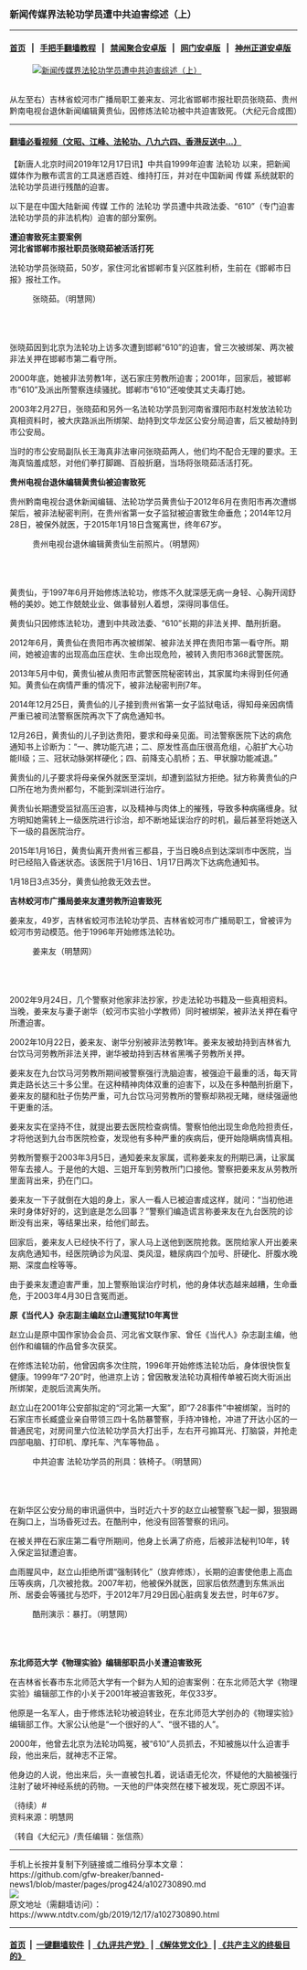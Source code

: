 ### 新闻传媒界法轮功学员遭中共迫害综述（上）
------------------------

#### [首页](https://github.com/gfw-breaker/banned-news1/blob/master/README.md) &nbsp;&nbsp;|&nbsp;&nbsp; [手把手翻墙教程](https://github.com/gfw-breaker/guides/wiki) &nbsp;&nbsp;|&nbsp;&nbsp; [禁闻聚合安卓版](https://github.com/gfw-breaker/bn-android) &nbsp;&nbsp;|&nbsp;&nbsp; [网门安卓版](https://github.com/oGate2/oGate) &nbsp;&nbsp;|&nbsp;&nbsp; [神州正道安卓版](https://github.com/SzzdOgate/update) 



<div><div class="featured_image">
 <a href="https://i.ntdtv.com/assets/uploads/2019/12/2019-12-17_095955.jpg" target="_blank">
  <figure>
   <img alt="新闻传媒界法轮功学员遭中共迫害综述（上）" src="https://i.ntdtv.com/assets/uploads/2019/12/2019-12-17_095955-800x450.jpg"/>
  </figure><br/>
 </a>
 <span class="caption">
  从左至右）吉林省蛟河市广播局职工姜来友、河北省邯郸市报社职员张晓茹、贵州黔南电视台退休新闻编辑黄贵仙，因修炼法轮功被中共迫害致死。（大纪元合成图）
 </span>
</div>
</div><hr/>

#### [翻墙必看视频（文昭、江峰、法轮功、八九六四、香港反送中...）](https://github.com/gfw-breaker/banned-news1/blob/master/pages/link3.md)

<div><div class="post_content" itemprop="articleBody">
 <p>
  【新唐人北京时间2019年12月17日讯】中共自1999年迫害
  <ok href="https://www.ntdtv.com/gb/法轮功.htm">
   法轮功
  </ok>
  以来，把新闻媒体作为散布谎言的工具迷惑百姓、维持打压，并对在中国新闻
  <ok href="https://www.ntdtv.com/gb/传媒.htm">
   传媒
  </ok>
  系统就职的法轮功学员进行残酷的迫害。
 </p>
 <p>
  以下是在中国大陆新闻
  <ok href="https://www.ntdtv.com/gb/传媒.htm">
   传媒
  </ok>
  工作的
  <ok href="https://www.ntdtv.com/gb/法轮功.htm">
   法轮功
  </ok>
  学员遭中共政法委、“610”（专门迫害法轮功学员的非法机构）迫害的部分案例。
 </p>
 <p>
  <strong>
   遭迫害致死主要案例
  </strong>
  <br/>
  <strong>
   河北省邯郸市报社职员张晓茹被活活打死
  </strong>
 </p>
 <p>
  法轮功学员张晓茹，50岁，家住河北省邯郸市复兴区胜利桥，生前在《邯郸市日报》报社工作。
  <br/>
  <figure class="wp-caption alignnone" id="attachment_102730896" style="width: 456px">
   <img alt="" class="size-full wp-image-102730896" src="https://i.ntdtv.com/assets/uploads/2019/12/2019-12-17_094316.jpg">
    <br/><figcaption class="wp-caption-text">
     张晓茹。（明慧网）
    </figcaption><br/>
   </img>
  </figure><br/>
  <br/>
  张晓茹因到北京为法轮功上访多次遭到邯郸“610”的迫害，曾三次被绑架、两次被非法关押在邯郸市第二看守所。
 </p>
 <p>
  2000年底，她被非法劳教1年，送石家庄劳教所迫害；2001年，回家后，被邯郸市“610”及派出所警察连续骚扰。邯郸市“610”还唆使其丈夫毒打她。
 </p>
 <p>
  2003年2月27日，张晓茹和另外一名法轮功学员到河南省濮阳市赵村发放法轮功真相资料时，被大庆路派出所绑架、劫持到文华龙区公安分局迫害，后又被劫持到市公安局。
 </p>
 <p>
  当时的市公安局副队长王海真非法审问张晓茹两人，他们均不配合无理的要求。王海真恼羞成怒，对他们拳打脚踢、百般折磨，当场将张晓茹活活打死。
 </p>
 <p>
  <strong>
   贵州电视台退休编辑黄贵仙被迫害致死
  </strong>
 </p>
 <p>
  贵州黔南电视台退休新闻编辑、法轮功学员黄贵仙于2012年6月在贵阳市再次遭绑架后，被非法秘密判刑，在贵州省第一女子监狱被迫害致生命垂危；2014年12月28日，被保外就医，于2015年1月18日含冤离世，终年67岁。
  <br/>
  <figure class="wp-caption alignnone" id="attachment_102730898" style="width: 359px">
   <img alt="" class="size-full wp-image-102730898" src="https://i.ntdtv.com/assets/uploads/2019/12/2019-12-17_094621.jpg">
    <br/><figcaption class="wp-caption-text">
     贵州电视台退休编辑黄贵仙生前照片。（明慧网）
    </figcaption><br/>
   </img>
  </figure><br/>
  <br/>
  黄贵仙，于1997年6月开始修炼法轮功，修炼不久就深感无病一身轻、心胸开阔舒畅的美妙。她工作兢兢业业、做事替别人着想，深得同事信任。
 </p>
 <p>
  黄贵仙只因修炼法轮功，遭到中共政法委、“610”长期的非法关押、酷刑折磨。
 </p>
 <p>
  2012年6月，黄贵仙在贵阳市再次被绑架、被非法关押在贵阳市第一看守所。期间，她被迫害的出现高血压症状、生命出现危险，被转入贵阳市368武警医院。
 </p>
 <p>
  2013年5月中旬，黄贵仙被从贵阳市武警医院秘密转出，其家属均未得到任何通知。黄贵仙在病情严重的情况下，被非法秘密判刑7年。
 </p>
 <p>
  2014年12月25日，黄贵仙的儿子接到贵州省第一女子监狱电话，得知母亲因病情严重已被司法警察医院再次下了病危通知书。
 </p>
 <p>
  12月26日，黄贵仙的儿子到达贵阳，要求和母亲见面。司法警察医院下达的病危通知书上诊断为：“一、脾功能亢进；二、原发性高血压很高危组，心脏扩大心功能Ⅱ级；三、冠状动脉粥样硬化；四、前降支心肌桥；五、甲状腺功能减退。”
 </p>
 <p>
  黄贵仙的儿子要求将母亲保外就医至深圳，却遭到监狱方拒绝。狱方称黄贵仙的户口所在地为贵州都匀，不能到深圳进行治疗。
 </p>
 <p>
  黄贵仙长期遭受监狱高压迫害，以及精神与肉体上的摧残，导致多种病痛缠身。狱方明知她需转上一级医院进行诊治，却不断地延误治疗的时机，最后甚至将她送入下一级的县医院治疗。
 </p>
 <p>
  2015年1月16日，黄贵仙离开贵州省三都县，于当日晚8点到达深圳市中医院，当时已经陷入昏迷状态。该医院于1月16日、1月17日两次下达病危通知书。
 </p>
 <p>
  1月18日3点35分，黄贵仙抢救无效去世。
 </p>
 <p>
  <strong>
   吉林蛟河市广播局姜来友遭劳教所迫害致死
  </strong>
 </p>
 <p>
  姜来友，49岁，吉林省蛟河市法轮功学员、吉林省蛟河市广播局职工，曾被评为蛟河市劳动模范。他于1996年开始修炼法轮功。
  <br/>
  <figure class="wp-caption alignnone" id="attachment_102730904" style="width: 382px">
   <img alt="" class="size-full wp-image-102730904" src="https://i.ntdtv.com/assets/uploads/2019/12/2019-12-17_095104.jpg"/>
   <br/><figcaption class="wp-caption-text">
    姜来友（明慧网）
   </figcaption><br/>
  </figure><br/>
  <br/>
  2002年9月24日，几个警察对他家非法抄家，抄走法轮功书籍及一些真相资料。当晚，姜来友与妻子谢华（蛟河市实验小学教师）同时被绑架，被非法关押在看守所遭迫害。
 </p>
 <p>
  2002年10月22日，姜来友、谢华分别被非法劳教1年。姜来友被劫持到吉林省九台饮马河劳教所非法关押，谢华被劫持到吉林省黑嘴子劳教所关押。
 </p>
 <p>
  姜来友在九台饮马河劳教所期间被警察强行洗脑迫害，被强迫干最重的活，每天背粪走路长达三十多公里。在这种精神肉体双重的迫害下，以及在多种酷刑折磨下，姜来友的腿和肚子伤势严重，可九台饮马河劳教所的警察却熟视无睹，继续强逼他干更重的活。
 </p>
 <p>
  姜来友实在坚持不住，就提出要去医院检查病情。警察怕他出现生命危险担责任，才将他送到九台市医院检查，发现他有多种严重的疾病后，便开始隐瞒病情真相。
 </p>
 <p>
  劳教所警察于2003年3月5日，通知姜来友家属，谎称姜来友的刑期已满，让家属带车去接人。于是他的大姐、三姐开车到劳教所门口接他。警察把姜来友从劳教所里面背出来，扔在门口。
 </p>
 <p>
  姜来友一下子就倒在大姐的身上，家人一看人已被迫害成这样，就问：“当初他进来时身体好好的，这到底是怎么回事？”警察们编造谎言称姜来友在九台医院的诊断没有出来，等结果出来，给他们邮去。
 </p>
 <p>
  回家后，姜来友人已经快不行了，家人马上送他到医院抢救。医院给家人开出姜来友病危通知书，经医院确诊为风湿、类风湿，糖尿病四个加号、肝硬化、肝腹水晚期、深度血栓等等。
 </p>
 <p>
  由于姜来友遭迫害严重，加上警察贻误治疗时机，他的身体状态越来越糟，生命垂危，于2003年4月30日含冤而逝。
 </p>
 <p>
  <strong>
   原《当代人》杂志副主编赵立山遭冤狱10年离世
  </strong>
 </p>
 <p>
  赵立山是原中国作家协会会员、河北省文联作家、曾任《当代人》杂志副主编，他创作和编辑的作品曾多次获奖。
 </p>
 <p>
  在修炼法轮功前，他曾因病多次住院，1996年开始修炼法轮功后，身体很快恢复健康。1999年“7·20”时，他进京上访；曾因散发法轮功真相传单被石岗大街派出所绑架，走脱后流离失所。
 </p>
 <p>
  赵立山在2001年公安部拟定的“河北第一大案”，即“7·28事件”中被绑架，当时的石家庄市长臧盛业亲自带领三四十名防暴警察，手持冲锋枪，冲进了开达小区的一普通民宅，对房间里六位法轮功学员大打出手，左右开弓搧耳光、打脑袋，并抢走四部电脑、打印机、摩托车、汽车等物品 。
  <br/>
  <figure class="wp-caption alignnone" id="attachment_102730905" style="width: 600px">
   <img alt="" class="size-medium wp-image-102730905" src="https://i.ntdtv.com/assets/uploads/2019/12/2019-12-17_095259-600x450.jpg"/>
   <br/><figcaption class="wp-caption-text">
    <ok href="https://www.ntdtv.com/gb/中共迫害.htm">
     中共迫害
    </ok>
    法轮功学员的刑具：铁椅子。（明慧网）
   </figcaption><br/>
  </figure><br/>
  <br/>
  在新华区公安分局的审讯逼供中，当时近六十岁的赵立山被警察飞起一脚，狠狠踢在胸口上，当场昏死过去。在酷刑中，他没有回答警察的讯问。
 </p>
 <p>
  在被关押在石家庄第二看守所期间，他身上长满了疥疮，后被非法秘判10年，转入保定监狱遭迫害。
 </p>
 <p>
  血雨腥风中，赵立山拒绝所谓“强制转化”（放弃修炼），长期的迫害使他患上高血压等疾病，几次被抢救。2007年初，他被保外就医，回家后依然遭到东焦派出所、居委会等骚扰与恐吓，于2012年7月29日因心脏病复发去世，时年67岁。
  <br/>
  <figure class="wp-caption alignnone" id="attachment_102730907" style="width: 600px">
   <img alt="" class="size-medium wp-image-102730907" src="https://i.ntdtv.com/assets/uploads/2019/12/2019-12-17_095617-600x488.jpg"/>
   <br/><figcaption class="wp-caption-text">
    酷刑演示：暴打。（明慧网）
   </figcaption><br/>
  </figure><br/>
  <br/>
  <strong>
   东北师范大学《物理实验》编辑部职员小关遭迫害致死
  </strong>
 </p>
 <p>
  在吉林省长春市东北师范大学有一个鲜为人知的迫害案例：在东北师范大学《物理实验》编辑部工作的小关于2001年被迫害致死，年仅33岁。
 </p>
 <p>
  他原是一名军人，由于修炼法轮功被迫转业，在东北师范大学创办的《物理实验》编辑部工作。大家公认他是“一个很好的人”、“很不错的人”。
 </p>
 <p>
  2000年，他曾去北京为法轮功鸣冤，被“610”人员抓去，不知被施以什么迫害手段，他出来后，就神志不正常。
 </p>
 <p>
  他身边的人说，他出来后，头一直被包扎着，说话语无伦次，怀疑他的大脑被强行注射了破坏神经系统的药物。一天他的尸体突然在楼下被发现，死亡原因不详。
 </p>
 <p>
  （待续）#
  <br/>
  资料来源：明慧网
 </p>
 <p>
  （转自《大纪元》/责任编辑：张信燕）
 </p>
 <div class="single_ad">
 </div>
</div>
</div>
<hr/>
手机上长按并复制下列链接或二维码分享本文章：<br/>
https://github.com/gfw-breaker/banned-news1/blob/master/pages/prog424/a102730890.md <br/>
<a href='https://github.com/gfw-breaker/banned-news1/blob/master/pages/prog424/a102730890.md'><img src='https://github.com/gfw-breaker/banned-news1/blob/master/pages/prog424/a102730890.md.png'/></a> <br/>
原文地址（需翻墙访问）：https://www.ntdtv.com/gb/2019/12/17/a102730890.html


------------------------
#### [首页](https://github.com/gfw-breaker/banned-news1/blob/master/README.md) &nbsp;|&nbsp; [一键翻墙软件](https://github.com/gfw-breaker/nogfw/blob/master/README.md) &nbsp;| [《九评共产党》](https://github.com/gfw-breaker/9ping.md/blob/master/README.md#九评之一评共产党是什么) | [《解体党文化》](https://github.com/gfw-breaker/jtdwh.md/blob/master/README.md) | [《共产主义的终极目的》](https://github.com/gfw-breaker/gczydzjmd.md/blob/master/README.md)


<img src='http://gfw-breaker.win/banned-news1/pages/prog424/a102730890.md' width='0px' height='0px'/>